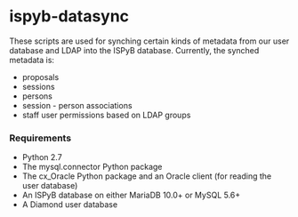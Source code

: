 # ispyb-datasync

These scripts are used for synching certain kinds of metadata
from our user database and LDAP into the ISPyB database. Currently,
the synched metadata is:
* proposals
* sessions
* persons
* session - person associations
* staff user permissions based on LDAP groups  

### Requirements
* Python 2.7
* The mysql.connector Python package
* The cx_Oracle Python package and an Oracle client (for reading the user database)  
* An ISPyB database on either MariaDB 10.0+ or MySQL 5.6+
* A Diamond user database
